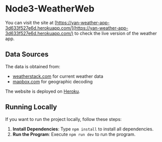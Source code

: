# Node3-WeatherWeb

You can visit the site at [https://yan-weather-app-3d633f527e6d.herokuapp.com/](https://yan-weather-app-3d633f527e6d.herokuapp.com/) to check the live version of the weather app.

## Data Sources

The data is obtained from:
- [weatherstack.com](https://www.weatherstack.com) for current weather data
- [mapbox.com](https://www.mapbox.com) for geographic decoding

The website is deployed on [Heroku](https://www.heroku.com/).

## Running Locally

If you want to run the project locally, follow these steps:

1. **Install Dependencies**: Type `npm install` to install all dependencies.
2. **Run the Program**: Execute `npm run dev` to run the program.
